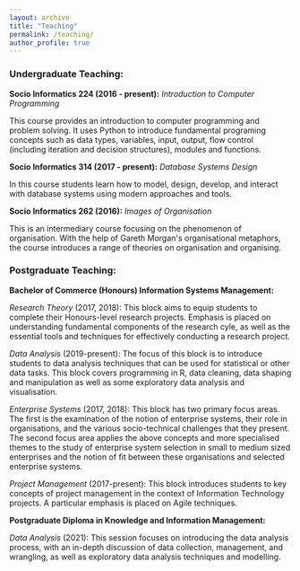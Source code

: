 ```yaml
---
layout: archive
title: "Teaching"
permalink: /teaching/
author_profile: true
---
```


### Undergraduate Teaching:

**Socio Informatics 224 (2016 - present):** *Introduction to Computer Programming*

This course provides an introduction to computer programming and problem solving. It uses Python to introduce fundamental programing concepts such as data types, variables, input, output, flow control (including iteration and decision structures), modules and functions.

**Socio Informatics 314 (2017 - present):** *Database Systems Design*

In this course students learn how to model, design, develop, and interact with database systems using modern approaches and tools.

**Socio Informatics 262 (2016):** *Images of Organisation*

This is an intermediary course focusing on the phenomenon of organisation. With the help of Gareth Morgan's organisational metaphors, the course introduces a range of theories on organisation and organising.

### Postgraduate Teaching:

**Bachelor of Commerce (Honours) Information Systems Management:** 

*Research Theory* (2017, 2018): This block aims to equip students to complete their Honours-level research projects. Emphasis is placed on understanding fundamental components of the research cyle, as well as the essential tools and techniques for effectively conducting a research project.

*Data Analysis* (2019-present): The focus of this block is to introduce students to data analysis techniques that can be used for statistical or other data tasks. This block covers programming in R, data cleaning, data shaping and manipulation as well as some exploratory data analysis and visualisation. 

*Enterprise Systems* (2017, 2018): This block has two primary focus areas. The first is the examination of the notion of enterprise systems, their role in organisations, and the various socio-technical challenges that they present. The second focus area applies the above concepts and more specialised themes to the study of enterprise system selection in small to medium sized enterprises and the notion of fit between these organisations and selected enterprise systems.

*Project Management* (2017-present): This block introduces students to key concepts of project management in the context of Information Technology projects. A particular emphasis is placed on Agile techniques.

**Postgraduate Diploma in Knowledge and Information Management:**

*Data Analysis* (2021): This session focuses on introducing the data analysis process, with an in-depth discussion of data collection, management, and wrangling, as well as exploratory data analysis techniques and modelling.

